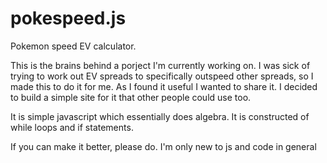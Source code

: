 pokespeed.js
=========

Pokemon speed EV calculator.

This is the brains behind a porject I'm currently working on. I was sick of trying to work out EV spreads to specifically outspeed other spreads, so I made this to do it for me. As I found it useful I wanted to share it. I decided to build a simple site for it that other people could use too.

It is simple javascript which essentially does algebra. It is constructed of while loops and if statements.

If you can make it better, please do. I'm only new to js and code in general
